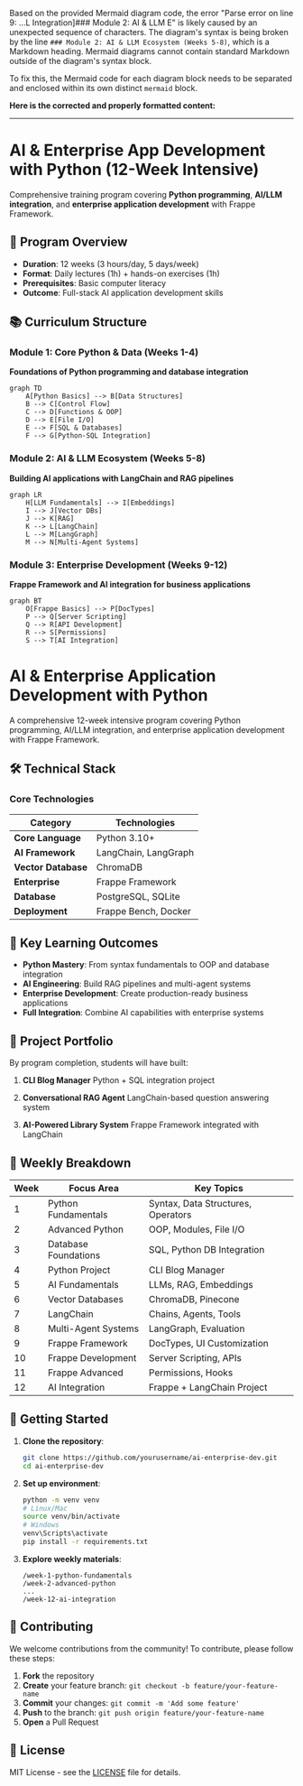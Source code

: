 Based on the provided Mermaid diagram code, the error "Parse error on line 9: ...L Integration]\#\#\# Module 2: AI & LLM E" is likely caused by an unexpected sequence of characters. The diagram's syntax is being broken by the line `### Module 2: AI & LLM Ecosystem (Weeks 5-8)`, which is a Markdown heading. Mermaid diagrams cannot contain standard Markdown outside of the diagram's syntax block.

To fix this, the Mermaid code for each diagram block needs to be separated and enclosed within its own distinct `mermaid` block.

**Here is the corrected and properly formatted content:**

-----

# AI & Enterprise App Development with Python (12-Week Intensive)

Comprehensive training program covering **Python programming**, **AI/LLM integration**, and **enterprise application development** with Frappe Framework.

## 🚀 Program Overview

  - **Duration**: 12 weeks (3 hours/day, 5 days/week)
  - **Format**: Daily lectures (1h) + hands-on exercises (1h)
  - **Prerequisites**: Basic computer literacy
  - **Outcome**: Full-stack AI application development skills

## 📚 Curriculum Structure

### Module 1: Core Python & Data (Weeks 1-4)

**Foundations of Python programming and database integration**

```mermaid
graph TD
    A[Python Basics] --> B[Data Structures]
    B --> C[Control Flow]
    C --> D[Functions & OOP]
    D --> E[File I/O]
    E --> F[SQL & Databases]
    F --> G[Python-SQL Integration]
```

### Module 2: AI & LLM Ecosystem (Weeks 5-8)

**Building AI applications with LangChain and RAG pipelines**

```mermaid
graph LR
    H[LLM Fundamentals] --> I[Embeddings]
    I --> J[Vector DBs]
    J --> K[RAG]
    K --> L[LangChain]
    L --> M[LangGraph]
    M --> N[Multi-Agent Systems]
```

### Module 3: Enterprise Development (Weeks 9-12)

**Frappe Framework and AI integration for business applications**

```mermaid
graph BT
    O[Frappe Basics] --> P[DocTypes]
    P --> Q[Server Scripting]
    Q --> R[API Development]
    R --> S[Permissions]
    S --> T[AI Integration]
```

# AI & Enterprise Application Development with Python

A comprehensive 12-week intensive program covering Python programming, AI/LLM integration, and enterprise application development with Frappe Framework.

## 🛠️ Technical Stack

### Core Technologies

| Category | Technologies |
|---|---|
| **Core Language** | Python 3.10+ |
| **AI Framework** | LangChain, LangGraph |
| **Vector Database** | ChromaDB |
| **Enterprise** | Frappe Framework |
| **Database** | PostgreSQL, SQLite |
| **Deployment** | Frappe Bench, Docker |

## 🎯 Key Learning Outcomes

  - **Python Mastery**: From syntax fundamentals to OOP and database integration
  - **AI Engineering**: Build RAG pipelines and multi-agent systems
  - **Enterprise Development**: Create production-ready business applications
  - **Full Integration**: Combine AI capabilities with enterprise systems

## 📂 Project Portfolio

By program completion, students will have built:

1.  **CLI Blog Manager**
    Python + SQL integration project

2.  **Conversational RAG Agent**
    LangChain-based question answering system

3.  **AI-Powered Library System**
    Frappe Framework integrated with LangChain

## 📅 Weekly Breakdown

| Week | Focus Area | Key Topics |
|---|---|---|
| 1 | Python Fundamentals | Syntax, Data Structures, Operators |
| 2 | Advanced Python | OOP, Modules, File I/O |
| 3 | Database Foundations | SQL, Python DB Integration |
| 4 | Python Project | CLI Blog Manager |
| 5 | AI Fundamentals | LLMs, RAG, Embeddings |
| 6 | Vector Databases | ChromaDB, Pinecone |
| 7 | LangChain | Chains, Agents, Tools |
| 8 | Multi-Agent Systems | LangGraph, Evaluation |
| 9 | Frappe Framework | DocTypes, UI Customization |
| 10 | Frappe Development | Server Scripting, APIs |
| 11 | Frappe Advanced | Permissions, Hooks |
| 12 | AI Integration | Frappe + LangChain Project |

## 🚀 Getting Started

1.  **Clone the repository**:

    ```bash
    git clone https://github.com/yourusername/ai-enterprise-dev.git
    cd ai-enterprise-dev
    ```

2.  **Set up environment**:

    ```bash
    python -m venv venv
    # Linux/Mac
    source venv/bin/activate
    # Windows
    venv\Scripts\activate
    pip install -r requirements.txt
    ```

3.  **Explore weekly materials**:

    ```
    /week-1-python-fundamentals
    /week-2-advanced-python
    ...
    /week-12-ai-integration
    ```

## 🤝 Contributing

We welcome contributions from the community\! To contribute, please follow these steps:

1.  **Fork** the repository
2.  **Create** your feature branch:
    `git checkout -b feature/your-feature-name`
3.  **Commit** your changes:
    `git commit -m 'Add some feature'`
4.  **Push** to the branch:
    `git push origin feature/your-feature-name`
5.  **Open** a Pull Request

## 📜 License

MIT License - see the [LICENSE](https://www.google.com/search?q=LICENSE) file for details.
